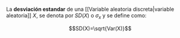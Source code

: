 
La **desviación estandar** de una [[Variable aleatoria discreta|variable aleatoria]] $X$, se denota por $SD(X)$ o $\sigma_x$ y se define como: 

$$SD(X)=\sqrt{Var(X)}$$ 